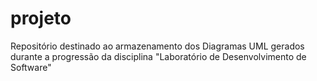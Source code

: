 # projeto
Repositório destinado ao armazenamento dos Diagramas UML gerados durante a progressão da disciplina "Laboratório de Desenvolvimento de Software"
